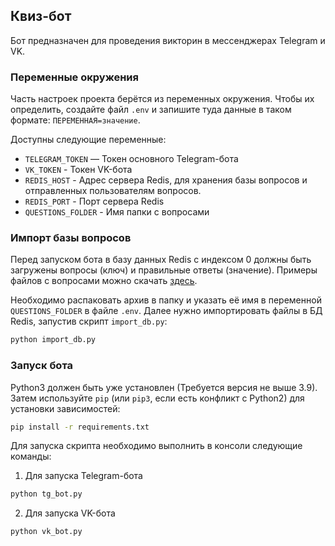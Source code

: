 ## Квиз-бот
Бот предназначен для проведения викторин в мессенджерах Telegram и VK.

### Переменные окружения
Часть настроек проекта берётся из переменных окружения. Чтобы их определить, создайте файл `.env` и
запишите туда данные в таком формате: `ПЕРЕМЕННАЯ=значение`.

Доступны следующие переменные:
- `TELEGRAM_TOKEN` — Токен основного Telegram-бота
- `VK_TOKEN` - Токен VK-бота
- `REDIS_HOST` - Адрес сервера Redis, для хранения базы вопросов и отправленных пользователям вопросов.
- `REDIS_PORT` - Порт сервера Redis
- `QUESTIONS_FOLDER` - Имя папки с вопросами

### Импорт базы вопросов
Перед запуском бота в базу данных Redis c индексом 0 должны быть
загружены вопросы (ключ) и правильные ответы (значение).
Примеры файлов с вопросами можно скачать [здесь](https://dvmn.org/media/modules_dist/quiz-questions.zip). 

Необходимо распаковать архив в папку и указать её имя
в переменной `QUESTIONS_FOLDER` в файле `.env`.
Далее нужно импортировать файлы в БД Redis, запустив скрипт `import_db.py`:
```bash
python import_db.py
```


### Запуск бота
Python3 должен быть уже установлен (Требуется версия не выше 3.9). 
Затем используйте `pip` (или `pip3`, если есть конфликт с Python2) для установки зависимостей:
```bash
pip install -r requirements.txt
```

Для запуска скрипта необходимо выполнить в консоли следующие команды:
1. Для запуска Telegram-бота
```bash
python tg_bot.py
```
2. Для запуска VK-бота
```bash
python vk_bot.py
```